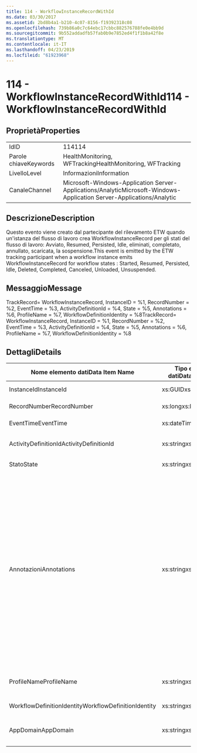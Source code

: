 ```yaml
---
title: 114 - WorkflowInstanceRecordWithId
ms.date: 03/30/2017
ms.assetid: 2bd8b4a1-b210-4c07-8156-f19392318c08
ms.openlocfilehash: 739b86a0c7c64ebc17cbbc882576788fe0e4bb9d
ms.sourcegitcommit: 9b552addadfb57fab0b9e7852ed4f1f1b8a42f8e
ms.translationtype: MT
ms.contentlocale: it-IT
ms.lasthandoff: 04/23/2019
ms.locfileid: "61923968"
---
```

# <a name="114---workflowinstancerecordwithid"></a><span data-ttu-id="fc94f-102">114 - WorkflowInstanceRecordWithId</span><span class="sxs-lookup"><span data-stu-id="fc94f-102">114 - WorkflowInstanceRecordWithId</span></span>
## <a name="properties"></a><span data-ttu-id="fc94f-103">Proprietà</span><span class="sxs-lookup"><span data-stu-id="fc94f-103">Properties</span></span>  
  
|||  
|-|-|  
|<span data-ttu-id="fc94f-104">Id</span><span class="sxs-lookup"><span data-stu-id="fc94f-104">ID</span></span>|<span data-ttu-id="fc94f-105">114</span><span class="sxs-lookup"><span data-stu-id="fc94f-105">114</span></span>|  
|<span data-ttu-id="fc94f-106">Parole chiave</span><span class="sxs-lookup"><span data-stu-id="fc94f-106">Keywords</span></span>|<span data-ttu-id="fc94f-107">HealthMonitoring, WFTracking</span><span class="sxs-lookup"><span data-stu-id="fc94f-107">HealthMonitoring, WFTracking</span></span>|  
|<span data-ttu-id="fc94f-108">Livello</span><span class="sxs-lookup"><span data-stu-id="fc94f-108">Level</span></span>|<span data-ttu-id="fc94f-109">Informazioni</span><span class="sxs-lookup"><span data-stu-id="fc94f-109">Information</span></span>|  
|<span data-ttu-id="fc94f-110">Canale</span><span class="sxs-lookup"><span data-stu-id="fc94f-110">Channel</span></span>|<span data-ttu-id="fc94f-111">Microsoft-Windows-Application Server-Applications/Analytic</span><span class="sxs-lookup"><span data-stu-id="fc94f-111">Microsoft-Windows-Application Server-Applications/Analytic</span></span>|  
  
## <a name="description"></a><span data-ttu-id="fc94f-112">Descrizione</span><span class="sxs-lookup"><span data-stu-id="fc94f-112">Description</span></span>  
 <span data-ttu-id="fc94f-113">Questo evento viene creato dal partecipante del rilevamento ETW quando un'istanza del flusso di lavoro crea WorkflowInstanceRecord per gli stati del flusso di lavoro: Avviato, Resumed, Persisted, Idle, eliminati, completato, annullato, scaricata, la sospensione.</span><span class="sxs-lookup"><span data-stu-id="fc94f-113">This event is emitted by the ETW tracking participant when a workflow instance emits WorkflowInstanceRecord for workflow states : Started, Resumed, Persisted, Idle, Deleted, Completed, Canceled, Unloaded, Unsuspended.</span></span>  
  
## <a name="message"></a><span data-ttu-id="fc94f-114">Messaggio</span><span class="sxs-lookup"><span data-stu-id="fc94f-114">Message</span></span>  
 <span data-ttu-id="fc94f-115">TrackRecord= WorkflowInstanceRecord, InstanceID = %1, RecordNumber = %2, EventTime = %3, ActivityDefinitionId = %4, State = %5, Annotations = %6, ProfileName = %7, WorkflowDefinitionIdentity = %8</span><span class="sxs-lookup"><span data-stu-id="fc94f-115">TrackRecord= WorkflowInstanceRecord, InstanceID = %1, RecordNumber = %2, EventTime = %3, ActivityDefinitionId = %4, State = %5, Annotations = %6, ProfileName = %7, WorkflowDefinitionIdentity = %8</span></span>  
  
## <a name="details"></a><span data-ttu-id="fc94f-116">Dettagli</span><span class="sxs-lookup"><span data-stu-id="fc94f-116">Details</span></span>  
  
|<span data-ttu-id="fc94f-117">Nome elemento dati</span><span class="sxs-lookup"><span data-stu-id="fc94f-117">Data Item Name</span></span>|<span data-ttu-id="fc94f-118">Tipo elemento dati</span><span class="sxs-lookup"><span data-stu-id="fc94f-118">Data Item Type</span></span>|<span data-ttu-id="fc94f-119">Descrizione</span><span class="sxs-lookup"><span data-stu-id="fc94f-119">Description</span></span>|  
|--------------------|--------------------|-----------------|  
|<span data-ttu-id="fc94f-120">InstanceId</span><span class="sxs-lookup"><span data-stu-id="fc94f-120">InstanceId</span></span>|<span data-ttu-id="fc94f-121">xs:GUID</span><span class="sxs-lookup"><span data-stu-id="fc94f-121">xs:GUID</span></span>|<span data-ttu-id="fc94f-122">ID istanza del flusso di lavoro.</span><span class="sxs-lookup"><span data-stu-id="fc94f-122">The instance id for the workflow</span></span>|  
|<span data-ttu-id="fc94f-123">RecordNumber</span><span class="sxs-lookup"><span data-stu-id="fc94f-123">RecordNumber</span></span>|<span data-ttu-id="fc94f-124">xs:long</span><span class="sxs-lookup"><span data-stu-id="fc94f-124">xs:long</span></span>|<span data-ttu-id="fc94f-125">Numero di sequenza del record creato.</span><span class="sxs-lookup"><span data-stu-id="fc94f-125">The sequence number of the emitted record</span></span>|  
|<span data-ttu-id="fc94f-126">EventTime</span><span class="sxs-lookup"><span data-stu-id="fc94f-126">EventTime</span></span>|<span data-ttu-id="fc94f-127">xs:dateTime</span><span class="sxs-lookup"><span data-stu-id="fc94f-127">xs:dateTime</span></span>|<span data-ttu-id="fc94f-128">Ora di creazione dell'evento in UTC.</span><span class="sxs-lookup"><span data-stu-id="fc94f-128">The time in UTC when the event was emitted</span></span>|  
|<span data-ttu-id="fc94f-129">ActivityDefinitionId</span><span class="sxs-lookup"><span data-stu-id="fc94f-129">ActivityDefinitionId</span></span>|<span data-ttu-id="fc94f-130">xs:string</span><span class="sxs-lookup"><span data-stu-id="fc94f-130">xs:string</span></span>|<span data-ttu-id="fc94f-131">Nome dell'attività radice nel flusso di lavoro.</span><span class="sxs-lookup"><span data-stu-id="fc94f-131">The name of the root activity in the workflow</span></span>|  
|<span data-ttu-id="fc94f-132">Stato</span><span class="sxs-lookup"><span data-stu-id="fc94f-132">State</span></span>|<span data-ttu-id="fc94f-133">xs:string</span><span class="sxs-lookup"><span data-stu-id="fc94f-133">xs:string</span></span>|<span data-ttu-id="fc94f-134">Stato corrente del flusso di lavoro.</span><span class="sxs-lookup"><span data-stu-id="fc94f-134">The current state of the Workflow.</span></span>|  
|<span data-ttu-id="fc94f-135">Annotazioni</span><span class="sxs-lookup"><span data-stu-id="fc94f-135">Annotations</span></span>|<span data-ttu-id="fc94f-136">xs:string</span><span class="sxs-lookup"><span data-stu-id="fc94f-136">xs:string</span></span>|<span data-ttu-id="fc94f-137">Annotazioni aggiunte a questo evento.</span><span class="sxs-lookup"><span data-stu-id="fc94f-137">The annotations that were added to this event.</span></span> <span data-ttu-id="fc94f-138">I valori vengono archiviati in un elemento xml nel formato \<gli elementi >\< nome elemento = "Nomeannotazione" Type = "> Valoreannotazione\</item > \< /items >.</span><span class="sxs-lookup"><span data-stu-id="fc94f-138">The values are stored in an xml element in the format \<items>\< item name = "annotationName" type="System.String">annotationValue\</item>\</items>.</span></span> <span data-ttu-id="fc94f-139">Se viene specificata alcuna annotazione, la stringa contiene \<elementi / >.</span><span class="sxs-lookup"><span data-stu-id="fc94f-139">If no annotations are specified then the string contains \<items/>.</span></span> <span data-ttu-id="fc94f-140">La dimensione dell'evento ETW è limitata da quella del buffer ETW o dal payload massimo per un evento ETW.</span><span class="sxs-lookup"><span data-stu-id="fc94f-140">The ETW event size is limited by the ETW buffer size or the max payload for an ETW event.</span></span> <span data-ttu-id="fc94f-141">Se la dimensione dell'evento supera i limiti ETW, quindi l'evento viene troncato eliminando le annotazioni e sostituendo il valore dell'annotazione con \<elementi >...  \< /items >.</span><span class="sxs-lookup"><span data-stu-id="fc94f-141">If the size of the event exceeds the ETW limits, then the event is truncated by dropping the annotations and replacing the annotation value with \<items>...\</items>.</span></span>|  
|<span data-ttu-id="fc94f-142">ProfileName</span><span class="sxs-lookup"><span data-stu-id="fc94f-142">ProfileName</span></span>|<span data-ttu-id="fc94f-143">xs:string</span><span class="sxs-lookup"><span data-stu-id="fc94f-143">xs:string</span></span>|<span data-ttu-id="fc94f-144">Nome o profilo di rilevamento che ha determinato la creazione di questo evento.</span><span class="sxs-lookup"><span data-stu-id="fc94f-144">The name or the tracking profile that resulted in this event being emitted</span></span>|  
|<span data-ttu-id="fc94f-145">WorkflowDefinitionIdentity</span><span class="sxs-lookup"><span data-stu-id="fc94f-145">WorkflowDefinitionIdentity</span></span>|<span data-ttu-id="fc94f-146">xs:string</span><span class="sxs-lookup"><span data-stu-id="fc94f-146">xs:string</span></span>|<span data-ttu-id="fc94f-147">ID della definizione del flusso di lavoro</span><span class="sxs-lookup"><span data-stu-id="fc94f-147">The workflow definition id</span></span>|  
|<span data-ttu-id="fc94f-148">AppDomain</span><span class="sxs-lookup"><span data-stu-id="fc94f-148">AppDomain</span></span>|<span data-ttu-id="fc94f-149">xs:string</span><span class="sxs-lookup"><span data-stu-id="fc94f-149">xs:string</span></span>|<span data-ttu-id="fc94f-150">Stringa restituita da AppDomain.CurrentDomain.FriendlyName.</span><span class="sxs-lookup"><span data-stu-id="fc94f-150">The string returned by AppDomain.CurrentDomain.FriendlyName.</span></span>|
